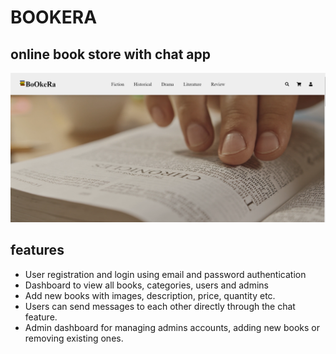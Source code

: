 # BOOKERA
## online book store with chat app 

![home](screenshots/home.png)
## features 
- User registration and login using email and password authentication
- Dashboard to view all books, categories, users and admins
- Add new books with images, description, price, quantity etc.
- Users can send messages to each other directly through the chat feature.
- Admin dashboard for managing admins accounts, adding new books or removing existing ones.
